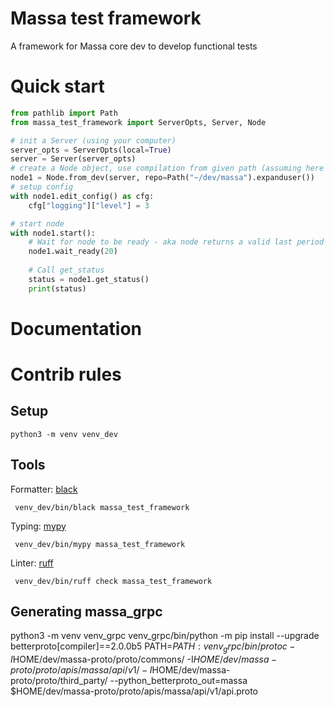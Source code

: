 # Massa test framework

A framework for Massa core dev to develop functional tests

# Quick start

```python
from pathlib import Path
from massa_test_framework import ServerOpts, Server, Node

# init a Server (using your computer)
server_opts = ServerOpts(local=True)
server = Server(server_opts) 
# create a Node object, use compilation from given path (assuming here it's compiled here in Sandbox mode)
node1 = Node.from_dev(server, repo=Path("~/dev/massa").expanduser())
# setup config
with node1.edit_config() as cfg:
    cfg["logging"]["level"] = 3

# start node
with node1.start():
    # Wait for node to be ready - aka node returns a valid last period
    node1.wait_ready(20)
    
    # Call get_status
    status = node1.get_status()
    print(status)
```

# Documentation



# Contrib rules

## Setup

    python3 -m venv venv_dev

## Tools

Formatter: [black](https://github.com/psf/black)
     
     venv_dev/bin/black massa_test_framework

Typing: [mypy](https://www.mypy-lang.org/)
     
     venv_dev/bin/mypy massa_test_framework

Linter: [ruff](https://github.com/astral-sh/ruff)

     venv_dev/bin/ruff check massa_test_framework

## Generating massa_grpc

python3 -m venv venv_grpc
venv_grpc/bin/python -m pip install --upgrade betterproto[compiler]==2.0.0b5
PATH=$PATH:venv_grpc/bin/ protoc -I$HOME/dev/massa-proto/proto/commons/ -I$HOME/dev/massa-proto/proto/apis/massa/api/v1/ -I$HOME/dev/massa-proto/proto/third_party/ --python_betterproto_out=massa $HOME/dev/massa-proto/proto/apis/massa/api/v1/api.proto